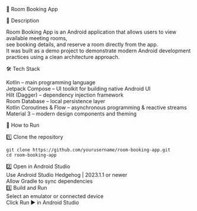 📱 Room Booking App

📖 Description

Room Booking App is an Android application that allows users to view available meeting rooms,  
see booking details, and reserve a room directly from the app.  
It was built as a demo project to demonstrate modern Android development practices using a clean architecture approach.  

🛠 Tech Stack

Kotlin – main programming language  
Jetpack Compose – UI toolkit for building native Android UI  
Hilt (Dagger) – dependency injection framework  
Room Database – local persistence layer  
Kotlin Coroutines & Flow – asynchronous programming & reactive streams  
Material 3 – modern design components and theming  

🚀 How to Run

1️⃣ Clone the repository
```
git clone https://github.com/yourusername/room-booking-app.git
cd room-booking-app
```
2️⃣ Open in Android Studio  
Use Android Studio Hedgehog | 2023.1.1 or newer  
Allow Gradle to sync dependencies  
3️⃣ Build and Run  
Select an emulator or connected device  
Click Run ▶ in Android Studio  
